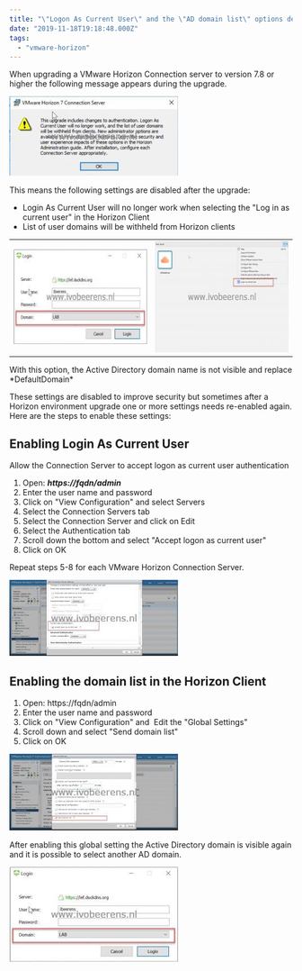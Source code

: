 ```yaml
---
title: "\"Logon As Current User\" and the \"AD domain list\" options default disabled after a VMware Horizon upgrade"
date: "2019-11-18T19:18:48.000Z"
tags: 
  - "vmware-horizon"
---
```


When upgrading a VMware Horizon Connection server to version 7.8 or higher the following message appears during the upgrade.

[![](images/1-300x141.jpg)](https://www.ivobeerens.nl/wp-content/uploads/2019/11/1.jpg)

This means the following settings are disabled after the upgrade:

- Login As Current User will no longer work when selecting the "Log in as current user" in the Horizon Client
- List of user domains will be withheld from Horizon clients

<table style="border-collapse: collapse; width: 100%;"><tbody><tr><td style="width: 50%;"><a href="https://www.ivobeerens.nl/wp-content/uploads/2019/11/domainon.jpg"><img class="aligncenter size-medium wp-image-7175" src="images/domainon-300x168.jpg" alt="" width="300" height="168"></a></td><td style="width: 50%;"><a href="https://www.ivobeerens.nl/wp-content/uploads/2019/11/client.jpg"><img class="aligncenter size-medium wp-image-7177" src="images/client-300x198.jpg" alt="" width="300" height="198"></a></td></tr></tbody></table>

With this option, the Active Directory domain name is not visible and replace \*DefaultDomain\*

These settings are disabled to improve security but sometimes after a Horizon environment upgrade one or more settings needs re-enabled again. Here are the steps to enable these settings:

## **Enabling Login As Current User**

Allow the Connection Server to accept logon as current user authentication

1. Open: _**https://fqdn/admin**_
2. Enter the user name and password
3. Click on "View Configuration" and select Servers
4. Select the Connection Servers tab
5. Select the Connection Server and click on Edit
6. Select the Authentication tab
7. Scroll down the bottom and select "Accept logon as current user"
8. Click on OK

Repeat steps 5-8 for each VMware Horizon Connection Server.

[![](images/3-300x135.jpg)](https://www.ivobeerens.nl/wp-content/uploads/2019/11/3.jpg)

## **Enabling the domain list in the Horizon Client**

1. Open: https://fqdn/admin
2. Enter the user name and password
3. Click on "View Configuration" and  Edit the "Global Settings"
4. Scroll down and select "Send domain list"
5. Click on OK

[![](images/2-300x136.jpg)](https://www.ivobeerens.nl/wp-content/uploads/2019/11/2.jpg)

After enabling this global setting the Active Directory domain is visible again and it is possible to select another AD domain.

[![](images/domainon-300x168.jpg)](https://www.ivobeerens.nl/wp-content/uploads/2019/11/domainon.jpg)
